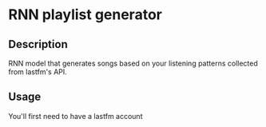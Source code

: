 # RNN playlist generator

## Description
RNN model that generates songs based on your listening patterns collected from lastfm's API.

## Usage
You'll first need to have a lastfm account

